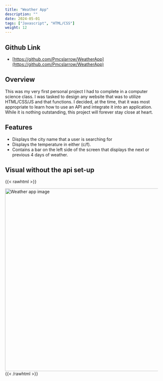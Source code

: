 ```yaml
---
title: "Weather App"
description: ""
date: 2024-05-01
tags: ["Javascript", "HTML/CSS"]
weight: 12
---
```


## Github Link
- [https://github.com/Pmcslarrow/WeatherApp](https://github.com/Pmcslarrow/WeatherApp)

## Overview

This was my very first personal project I had to complete in a computer science class. I was tasked to design any website that was to utilize HTML/CSS/JS and that functions. I decided, at the time, that it was most appropriate to learn how to use an API and integrate it into an application. While it is nothing outstanding, this project will forever stay close at heart. 

## Features

- Displays the city name that a user is searching for
- Displays the temperature in either (c/f). 
- Contains a bar on the left side of the screen that displays the next or previous 4 days of weather.

## Visual without the api set-up

{{< rawhtml >}}
<div>
    <img 
        src="/images/weather/weather.png" 
        alt="Weather app image"
        width="600pxx"
        style="display: block; margin: 0 auto;"
    />
</div>
{{< /rawhtml >}}